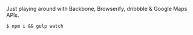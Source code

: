 Just playing around with Backbone, Browserify, dribbble & Google Maps APIs.

```
$ npm i && gulp watch
```
